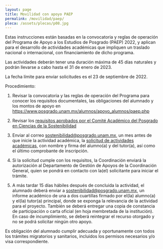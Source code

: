 ```yaml
---
layout: page
title: Movilidad con apoyo PAEP
permalink: /movilidad/paep/
pleca: /assets/plecas/p08.jpg
---
```


Estas instrucciones están basadas en la convocatoria y reglas de operación del Programa de Apoyo a los 
Estudios de Posgrado (PAEP) 2022, y aplican para el desarrollo de actividades académicas que impliquen un 
traslado nacional o internacional, con financiamiento de dicho programa. 

Las actividades deberán tener una duración máxima de 45 días naturales y podrán llevarse a cabo 
hasta el 31 de enero de 2023.

La fecha límite para enviar solicitudes es el 23 de septiembre de 2022.

Procedimiento:

 1.	Revisar la convocatoria y las reglas de operación del Programa para conocer los requisitos documentales, las obligaciones del alumnado y los montos de apoyo en <https://www.posgrado.unam.mx/alumnos/apoyo_alumnos/paep.php>
   
 2.	Revisar los [requisitos aprobados por el Comité Académico del Posgrado en Ciencias de la Sostenibilidad](/assets/docs/lineamientos_paep_2022.pdf)   

 3.	Enviar al correo <sostenibilidad@posgrado.unam.mx>, un mes antes de que inicie la actividad académica, la [solicitud de actividades académicas](/assets/formatos/solicitud_actividades_academicas_paep_2022.xls), con nombre y firma del alumno(a) y del tutor(a), así como el último comprobante de inscripción.

 3.	Si la solicitud cumple con los requisitos, la Coordinación enviará la autorización al Departamento de Gestión de Apoyos de la Coordinación General, quien se pondrá en contacto con la(el) solicitante para 
 iniciar el trámite. 

 4.	A más tardar 15 días hábiles después de concluida la actividad, el alumnado deberá enviar a <sostenibilidad@posgrado.unam.mx>, un informe académico de una a dos cuartillas firmado por el(la) alumno(a) y el(la) tutor(a) principal, donde se exponga la relevancia de la actividad para el proyecto. También se deberá entregar una copia de constancia de participación o carta oficial (en hoja membretada de la institución). En caso de incumplimiento, se deberá reintegrar el recurso otorgado y no se podrá solicitar ningún otro apoyo. 

Es obligación del alumnado cumplir adecuada y oportunamente con todos los trámites migratorios y 
sanitarios, incluidos los permisos necesarios y/o visa correspondiente.
